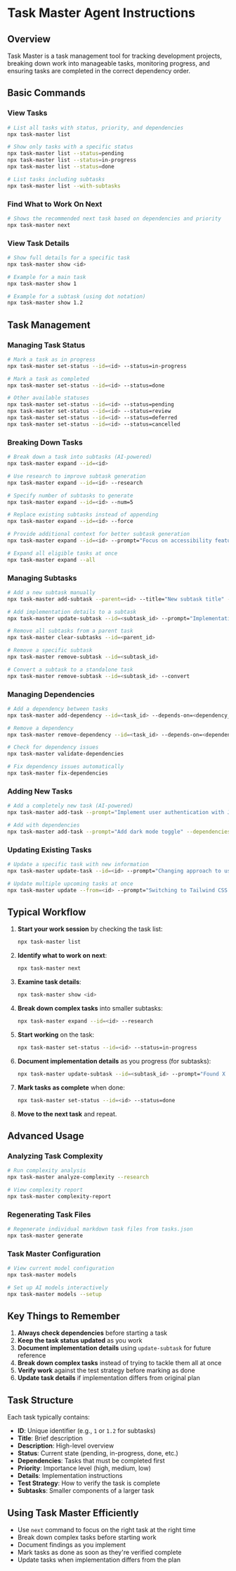 # Task Master Agent Instructions

## Overview

Task Master is a task management tool for tracking development projects, breaking down work into manageable tasks, monitoring progress, and ensuring tasks are completed in the correct dependency order.

## Basic Commands

### View Tasks

```bash
# List all tasks with status, priority, and dependencies
npx task-master list

# Show only tasks with a specific status
npx task-master list --status=pending
npx task-master list --status=in-progress
npx task-master list --status=done

# List tasks including subtasks
npx task-master list --with-subtasks
```

### Find What to Work On Next

```bash
# Shows the recommended next task based on dependencies and priority
npx task-master next
```

### View Task Details

```bash
# Show full details for a specific task
npx task-master show <id>

# Example for a main task
npx task-master show 1

# Example for a subtask (using dot notation)
npx task-master show 1.2
```

## Task Management

### Managing Task Status

```bash
# Mark a task as in progress
npx task-master set-status --id=<id> --status=in-progress

# Mark a task as completed
npx task-master set-status --id=<id> --status=done

# Other available statuses
npx task-master set-status --id=<id> --status=pending
npx task-master set-status --id=<id> --status=review
npx task-master set-status --id=<id> --status=deferred
npx task-master set-status --id=<id> --status=cancelled
```

### Breaking Down Tasks

```bash
# Break down a task into subtasks (AI-powered)
npx task-master expand --id=<id>

# Use research to improve subtask generation
npx task-master expand --id=<id> --research

# Specify number of subtasks to generate
npx task-master expand --id=<id> --num=5

# Replace existing subtasks instead of appending
npx task-master expand --id=<id> --force

# Provide additional context for better subtask generation
npx task-master expand --id=<id> --prompt="Focus on accessibility features"

# Expand all eligible tasks at once
npx task-master expand --all
```

### Managing Subtasks

```bash
# Add a new subtask manually
npx task-master add-subtask --parent=<id> --title="New subtask title" --description="Subtask description"

# Add implementation details to a subtask
npx task-master update-subtask --id=<subtask_id> --prompt="Implementation findings and notes"

# Remove all subtasks from a parent task
npx task-master clear-subtasks --id=<parent_id>

# Remove a specific subtask
npx task-master remove-subtask --id=<subtask_id>

# Convert a subtask to a standalone task
npx task-master remove-subtask --id=<subtask_id> --convert
```

### Managing Dependencies

```bash
# Add a dependency between tasks
npx task-master add-dependency --id=<task_id> --depends-on=<dependency_id>

# Remove a dependency
npx task-master remove-dependency --id=<task_id> --depends-on=<dependency_id>

# Check for dependency issues
npx task-master validate-dependencies

# Fix dependency issues automatically
npx task-master fix-dependencies
```

### Adding New Tasks

```bash
# Add a completely new task (AI-powered)
npx task-master add-task --prompt="Implement user authentication with JWT" --priority=high

# Add with dependencies
npx task-master add-task --prompt="Add dark mode toggle" --dependencies=1,2
```

### Updating Existing Tasks

```bash
# Update a specific task with new information
npx task-master update-task --id=<id> --prompt="Changing approach to use React Query instead"

# Update multiple upcoming tasks at once
npx task-master update --from=<id> --prompt="Switching to Tailwind CSS from styled-components"
```

## Typical Workflow

1. **Start your work session** by checking the task list:
   ```bash
   npx task-master list
   ```

2. **Identify what to work on next**:
   ```bash
   npx task-master next
   ```

3. **Examine task details**:
   ```bash
   npx task-master show <id>
   ```

4. **Break down complex tasks** into smaller subtasks:
   ```bash
   npx task-master expand --id=<id> --research
   ```

5. **Start working** on the task:
   ```bash
   npx task-master set-status --id=<id> --status=in-progress
   ```

6. **Document implementation details** as you progress (for subtasks):
   ```bash
   npx task-master update-subtask --id=<subtask_id> --prompt="Found X approach works best because..."
   ```

7. **Mark tasks as complete** when done:
   ```bash
   npx task-master set-status --id=<id> --status=done
   ```

8. **Move to the next task** and repeat.

## Advanced Usage

### Analyzing Task Complexity

```bash
# Run complexity analysis
npx task-master analyze-complexity --research

# View complexity report
npx task-master complexity-report
```

### Regenerating Task Files

```bash
# Regenerate individual markdown task files from tasks.json
npx task-master generate
```

### Task Master Configuration

```bash
# View current model configuration
npx task-master models

# Set up AI models interactively
npx task-master models --setup
```

## Key Things to Remember

1. **Always check dependencies** before starting a task
2. **Keep the task status updated** as you work
3. **Document implementation details** using `update-subtask` for future reference
4. **Break down complex tasks** instead of trying to tackle them all at once
5. **Verify work** against the test strategy before marking as done
6. **Update task details** if implementation differs from original plan

## Task Structure

Each task typically contains:

- **ID**: Unique identifier (e.g., `1` or `1.2` for subtasks)
- **Title**: Brief description
- **Description**: High-level overview
- **Status**: Current state (pending, in-progress, done, etc.)
- **Dependencies**: Tasks that must be completed first
- **Priority**: Importance level (high, medium, low)
- **Details**: Implementation instructions
- **Test Strategy**: How to verify the task is complete
- **Subtasks**: Smaller components of a larger task

## Using Task Master Efficiently

- Use `next` command to focus on the right task at the right time
- Break down complex tasks before starting work
- Document findings as you implement
- Mark tasks as done as soon as they're verified complete
- Update tasks when implementation differs from the plan 